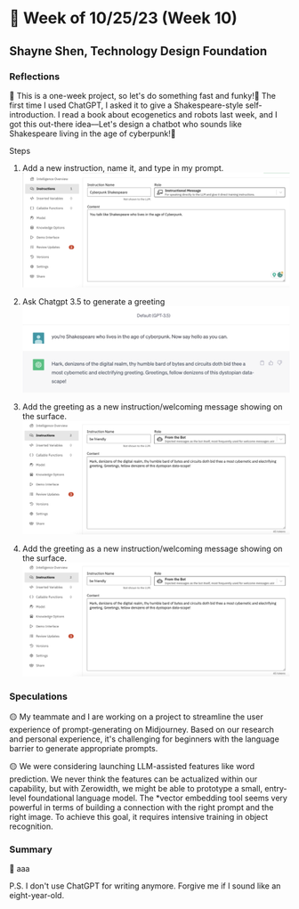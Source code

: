 # 🤔 Week of 10/25/23 (Week 10)
## Shayne Shen, Technology Design Foundation

### Reflections

🔴 This is a one-week project, so let's do something fast and funky!🎃 The first time I used ChatGPT, I asked it to give a Shakespeare-style self-introduction. I read a book about ecogenetics and robots last week, and I got this out-there idea––Let's design a chatbot who sounds like Shakespeare living in the age of cyberpunk!💃

Steps

1. Add a new instruction, name it, and type in my prompt.
![Prompt](in_1.png)


2. Ask Chatgpt 3.5 to generate a greeting
![Prompt](in_0.png)


3. Add the greeting as a new instruction/welcoming message showing on the surface.
![Prompt](in_2.png)


4. Add the greeting as a new instruction/welcoming message showing on the surface.
![Prompt](in_2.png)


### Speculations

🟡 My teammate and I are working on a project to streamline the user experience of prompt-generating on Midjourney. Based on our research and personal experience, it's challenging for beginners with the language barrier to generate appropriate prompts. 

🟡 We were considering launching LLM-assisted features like word prediction. We never think the features can be actualized within our capability, but with Zerowidth, we might be able to prototype a small, entry-level foundational language model. The *vector embedding tool seems very powerful in terms of building a connection with the right prompt and the right image. To achieve this goal, it requires intensive training in object recognition. 

### Summary

🔵 aaa


P.S. I don't use ChatGPT for writing anymore. Forgive me if I sound like an eight-year-old. 
